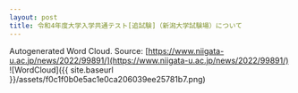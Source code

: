 ```yaml
---
layout: post
title: 令和4年度大学入学共通テスト[追試験]（新潟大学試験場）について
---
```

Autogenerated Word Cloud.
Source\: [https://www.niigata-u.ac.jp/news/2022/99891/](https://www.niigata-u.ac.jp/news/2022/99891/)
![WordCloud]({{ site.baseurl }}/assets/f0c1f0b0e5ac1e0ca206039ee25781b7.png)